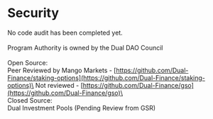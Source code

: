 # Security

No code audit has been completed yet.\
\
Program Authority is owned by the Dual DAO Council\
\
Open Source:\
Peer Reviewed by Mango Markets - [https://github.com/Dual-Finance/staking-options](https://github.com/Dual-Finance/staking-options)\
Not reviewed - [https://github.com/Dual-Finance/gso](https://github.com/Dual-Finance/gso)\
\
Closed Source:\
Dual Investment Pools (Pending Review from GSR)
